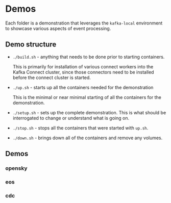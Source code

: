 # Demos

Each folder is a demonstration that leverages the `kafka-local` environment to showcase various aspects of event processing.

## Demo structure
  
* `./build.sh` - anything that needs to be done prior to starting containers.

  This is primarily for installation of various connect workers into the Kafka Connect cluster, since
  those connectors need to be installed before the connect cluster is started.

* `./up.sh` - starts up all the containers needed for the demonstration
   
  This is the minimal or near minimal starting of all the containers for the demonstration.

* `./setup.sh` - sets up the complete demonstration. This is what should be interrogated to 
change or understand what is going on.

* `./stop.sh` - stops all the containers that were started with `up.sh`.

* `./down.sh` - brings down all of the containers and remove any volumes.


## Demos

### opensky

### eos

### cdc

